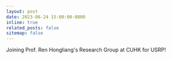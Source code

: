 ```yaml
---
layout: post
date: 2023-06-24 15:00:00-0800
inline: true
related_posts: false
sitemap: false
---
```


Joining Prof. Ren Hongliang's Research Group at CUHK for USRP!
